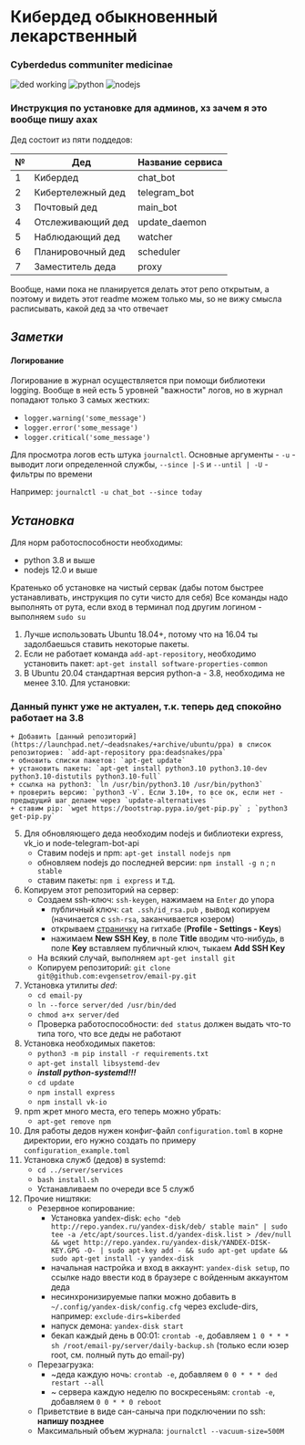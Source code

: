 # Кибердед обыкновенный лекарственный #
### Cyberdedus communiter medicinae ###
![ded working](https://img.shields.io/badge/ded-working-brightgreen) ![python](https://img.shields.io/badge/python-%3E%3D3.8-blue) ![nodejs](https://img.shields.io/badge/nodejs-%3E%3D12.0-blue)
### Инструкция по установке для админов, хз зачем я это вообще пишу ахах ###

Дед состоит из пяти поддедов:

№ | Дед               | Название сервиса 
--- |-------------------| --- 
1 | Кибердед          | chat_bot
2 | Кибертележный дед | telegram_bot
3| Почтовый дед      |main_bot
4| Отслеживающий дед |update_daemon
5| Наблюдающий дед   |watcher
6| Планировочный дед |scheduler
7| Заместитель деда  |proxy

Вообще, нами пока не планируется делать этот репо открытым, а поэтому и видеть этот readme можем только мы, so не вижу
смысла расписывать, какой дед за что отвечает

## *Заметки* ##
#### Логирование ####
Логирование в журнал осуществляется при помощи библиотеки logging. Вообще в ней есть 5 уровней "важности" логов, но в
журнал попадают только 3 самых жестких:
+ `logger.warning('some_message')`
+ `logger.error('some_message')`
+ `logger.critical('some_message')`

Для просмотра логов есть штука `journalctl`. Основные аргументы - `-u` - выводит логи определенной службы, 
`--since |-S` и `--until | -U` - фильтры по времени

Например: `journalctl -u chat_bot --since today`
## *Установка* ##
Для норм работоспособности необходимы:
+ python 3.8 и выше
+ nodejs 12.0 и выше

Кратенько об установке на чистый сервак (дабы потом быстрее устанавливать, инструкция по сути чисто для себя)
Все команды надо выполнять от рута, если вход в терминал под другим логином - выполняем `sudo su`

1. Лучше использовать Ubuntu 18.04+, потому что на 16.04 ты задолбаешься ставить некоторые пакеты.
2. Если не работает команда `add-apt-repository`, необходимо установить пакет: `apt-get install software-properties-common`
3. В Ubuntu 20.04 стандартная версия python-а - 3.8, необходима не менее 3.10. Для установки:
### Данный пункт уже не актуален, т.к. теперь дед спокойно работает на 3.8 ###
    + Добавить [данный репозиторий](https://launchpad.net/~deadsnakes/+archive/ubuntu/ppa) в список репозиториев: `add-apt-repository ppa:deadsnakes/ppa`
    + обновить списки пакетов: `apt-get update`
    + установить пакеты: `apt-get install python3.10 python3.10-dev python3.10-distutils python3.10-full`
    + ссылка на python3: `ln /usr/bin/python3.10 /usr/bin/python3`
    + проверить версию: `python3 -V`. Если 3.10+, то все ок, если нет - предыдущий шаг делаем через `update-alternatives `
    + ставим pip: `wget https://bootstrap.pypa.io/get-pip.py` ; `python3 get-pip.py`
5. Для обновляющего деда необходим nodejs и библиотеки express, vk_io и node-telegram-bot-api
   + Ставим nodejs и npm: `apt-get install nodejs npm`
   + обновляем nodejs до последней версии: `npm install -g n` ; `n stable`
   + ставим пакеты: `npm i express` и т.д.
6. Копируем этот репозиторий на сервер:
   + Создаем ssh-ключ: `ssh-keygen`, нажимаем на `Enter` до упора
     + публичный ключ: `cat .ssh/id_rsa.pub` , вывод копируем (начинается с `ssh-rsa`, заканчивается юзером)
     + открываем [страничку](https://github.com/settings/keys) на гитхабе (**Profile - Settings - Keys**)
     + нажимаем **New SSH Key**, в поле **Title** вводим что-нибудь, в поле **Key** вставляем публичный ключ, тыкаем **Add SSH Key**
   + На всякий случай, выполняем `apt-get install git`
   + Копируем репозиторий: `git clone git@github.com:evgensetrov/email-py.git`
7. Установка утилиты *ded*:
   + `cd email-py`
   + `ln --force server/ded /usr/bin/ded`
   + `chmod a+x server/ded`
   + Проверка работоспособности: `ded status` должен выдать что-то типа того, что все деды не работают
8. Установка необходимых пакетов:
   + `python3 -m pip install -r requirements.txt`
   + `apt-get install libsystemd-dev`
   + ***install python-systemd!!!***
   + `cd update`
   + `npm install express`
   + `npm install vk-io`
9. npm жрет много места, его теперь можно убрать:
   + `apt-get remove npm`
10. Для работы дедов нужен конфиг-файл `configuration.toml` в корне директории, его нужно создать по примеру 
`configuration_example.toml`
11. Установка служб (дедов) в systemd:
    + `cd ../server/services`
    + `bash install.sh`
    + Устанавливаем по очереди все 5 служб
12. Прочие ништяки:
    + Резервное копирование:
      + Установка yandex-disk: `echo "deb http://repo.yandex.ru/yandex-disk/deb/ stable main" | sudo tee -a /etc/apt/sources.list.d/yandex-disk.list > /dev/null && wget http://repo.yandex.ru/yandex-disk/YANDEX-DISK-KEY.GPG -O- | sudo apt-key add - && sudo apt-get update && sudo apt-get install -y yandex-disk`
      + начальная настройка и вход в аккаунт: `yandex-disk setup`, по ссылке надо ввести код в браузере с войденным аккаунтом деда
      + несинхронизируемые папки можно добавить в `~/.config/yandex-disk/config.cfg` через exclude-dirs, например: `exclude-dirs=kiberded`
      + напуск демона: `yandex-disk start`
      + бекап каждый день в 00:01: `crontab -e`, добавляем `1 0 * * * sh /root/email-py/server/daily-backup.sh` (только если юзер root, см. полный путь до email-py)
    + Перезагрузка:
      + ~деда каждую ночь: `crontab -e`, добавляем `0 0 * * * ded restart --all`
      + ~ сервера каждую неделю по воскресеньям: `crontab -e`, добавляем `0 0 * * 0 reboot`
    + Приветствие в виде сан-саныча при подключении по ssh: **напишу позднее**
    + Максимальный объем журнала: `journalctl --vacuum-size=500M`
